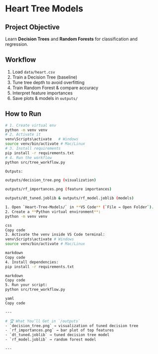 # Heart Tree Models

## Project Objective
Learn **Decision Trees** and **Random Forests** for classification and regression.

## Workflow
1. Load `data/heart.csv`
2. Train a Decision Tree (baseline)
3. Tune tree depth to avoid overfitting
4. Train Random Forest & compare accuracy
5. Interpret feature importances
6. Save plots & models in `outputs/`

## How to Run
```bash
# 1. Create virtual env
python -m venv venv
# 2. Activate it
venv\Scripts\activate   # Windows
source venv/bin/activate # Mac/Linux
# 3. Install requirements
pip install -r requirements.txt
# 4. Run the workflow
python src/tree_workflow.py

Outputs:

outputs/decision_tree.png (visualization)

outputs/rf_importances.png (feature importances)

outputs/dt_tuned.joblib & outputs/rf_model.joblib (models)

1. Open `Heart-Tree-Models/` in **VS Code** (`File → Open Folder`).  
2. Create a **Python virtual environment**:
python -m venv venv

css
Copy code
3. Activate the venv inside VS Code terminal:
venv\Scripts\activate # Windows
source venv/bin/activate # Mac/Linux

markdown
Copy code
4. Install dependencies:
pip install -r requirements.txt

markdown
Copy code
5. Run your script:
python src/tree_workflow.py

yaml
Copy code

---

# 🏆 What You’ll Get in `/outputs`
- `decision_tree.png` → visualization of tuned decision tree  
- `rf_importances.png` → bar plot of top features  
- `dt_tuned.joblib` → tuned decision tree model  
- `rf_model.joblib` → random forest model  

---
